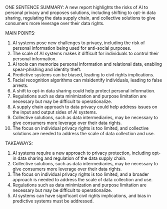 ONE SENTENCE SUMMARY:
A new report highlights the risks of AI to personal privacy and proposes solutions, including shifting to opt-in data sharing, regulating the data supply chain, and collective solutions to give consumers more leverage over their data rights.

MAIN POINTS:

1. AI systems pose new challenges to privacy, including the risk of personal information being used for anti-social purposes.
2. The scale of AI systems makes it difficult for individuals to control their personal information.
3. AI tools can memorize personal information and relational data, enabling spear-phishing and identity theft.
4. Predictive systems can be biased, leading to civil rights implications.
5. Facial recognition algorithms can misidentify individuals, leading to false arrests.
6. A shift to opt-in data sharing could help protect personal information.
7. Regulations such as data minimization and purpose limitation are necessary but may be difficult to operationalize.
8. A supply chain approach to data privacy could help address issues on the input and output sides of AI systems.
9. Collective solutions, such as data intermediaries, may be necessary to give consumers more leverage over their data rights.
10. The focus on individual privacy rights is too limited, and collective solutions are needed to address the scale of data collection and use.

TAKEAWAYS:

1. AI systems require a new approach to privacy protection, including opt-in data sharing and regulation of the data supply chain.
2. Collective solutions, such as data intermediaries, may be necessary to give consumers more leverage over their data rights.
3. The focus on individual privacy rights is too limited, and a broader approach is needed to address the scale of data collection and use.
4. Regulations such as data minimization and purpose limitation are necessary but may be difficult to operationalize.
5. AI systems can have significant civil rights implications, and bias in predictive systems must be addressed.
